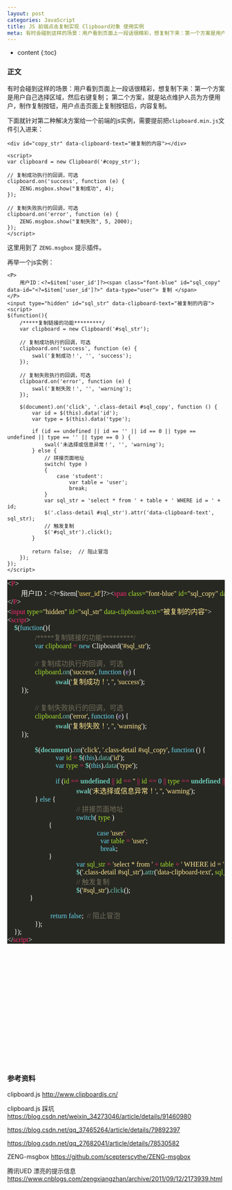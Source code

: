 ```yaml
---
layout: post
categories: JavaScript
title: JS 前端点击复制实现 Clipboard对象 使用实例
meta: 有时会碰到这样的场景：用户看到页面上一段话很精彩，想复制下来：第一个方案是用户自己选择区域，然后右键复制；第二个方案，就是站点维护人员为方便用户，制作复制按钮，用户点击页面上复制按钮后，内容复制。
---
```


* content
{:toc}

### 正文

有时会碰到这样的场景：用户看到页面上一段话很精彩，想复制下来：第一个方案是用户自己选择区域，然后右键复制；
第二个方案，就是站点维护人员为方便用户，制作复制按钮，用户点击页面上复制按钮后，内容复制。

下面就针对第二种解决方案给一个前端的js实例，需要提前把`clipboard.min.js`文件引入进来：
```
<div id="copy_str" data-clipboard-text="被复制的内容"></div>

<script>
var clipboard = new Clipboard('#copy_str');

// 复制成功执行的回调，可选
clipboard.on('success', function (e) {
    ZENG.msgbox.show("复制成功", 4);
});

// 复制失败执行的回调，可选
clipboard.on('error', function (e) {
    ZENG.msgbox.show("复制失败", 5, 2000);
});
</script>
```

这里用到了 `ZENG.msgbox` 提示插件。


再举一个js实例：

```
<P>
    用户ID：<?=$item['user_id']?><span class="font-blue" id="sql_copy" data-id="<?=$item['user_id']?>" data-type="user"> 复制 </span>
</P>
<input type="hidden" id="sql_str" data-clipboard-text="被复制的内容">
<script>
$(function(){
    /*****复制链接的功能*********/
    var clipboard = new Clipboard('#sql_str');

    // 复制成功执行的回调，可选
    clipboard.on('success', function (e) {
        swal('复制成功！', '', 'success');
    });

    // 复制失败执行的回调，可选
    clipboard.on('error', function (e) {
        swal('复制失败！', '', 'warning');
    });

    $(document).on('click', '.class-detail #sql_copy', function () {
        var id = $(this).data('id');
        var type = $(this).data('type');

        if (id == undefined || id == '' || id == 0 || type == undefined || type == '' || type == 0 ) {
            swal('未选择或信息异常！', '', 'warning');
        } else {
            // 拼接页面地址
            switch( type )
            {
                case 'student':
                    var table = 'user';
                    break;
            }
            var sql_str = 'select * from ' + table + ' WHERE id = ' + id;
            $('.class-detail #sql_str').attr('data-clipboard-text', sql_str);
            // 触发复制
            $('#sql_str').click();
        }

        return false;  // 阻止冒泡
    });
});
</script>
```


<pre style="background-color:#272822;color:#f8f8f2;font-family:'Source Code Pro';font-size:12.0pt;"><span style="color:#f7f7f1;">&lt;</span><span style="color:#f72671;">P</span><span style="color:#f7f7f1;">&gt;<br></span><span style="color:#f7f7f1;">&nbsp;&nbsp;&nbsp;&nbsp;    </span><span style="font-family:'宋体';">用户</span>ID<span style="font-family:'宋体';">：</span><span style="color:#ffffff;">&lt;?=$item[</span><span style="color:#ffde6b;">'user_id'</span><span style="color:#ffffff;">]?&gt;</span><span style="color:#f7f7f1;">&lt;</span><span style="color:#f72671;">span </span><span style="color:#a6e22e;">class=</span><span style="color:#ffe792;">"font-blue" </span><span style="color:#a6e22e;">id=</span><span style="color:#ffe792;">"sql_copy" </span><span style="color:#a6e22e;">data-id=</span><span style="color:#ffe792;">"</span><span style="color:#ffffff;">&lt;?=$item[</span><span style="color:#ffde6b;">'user_id'</span><span style="color:#ffffff;">]?&gt;</span><span style="color:#ffe792;">" </span><span style="color:#a6e22e;">data-type=</span><span style="color:#ffe792;">"user"</span><span style="color:#f7f7f1;">&gt; </span><span style="font-family:'宋体';">复制 </span><span style="color:#f7f7f1;">&lt;/</span><span style="color:#f72671;">span</span><span style="color:#f7f7f1;">&gt;<br></span><span style="color:#f7f7f1;">&lt;/</span><span style="color:#f72671;">P</span><span style="color:#f7f7f1;">&gt;<br></span><span style="color:#f7f7f1;">&lt;</span><span style="color:#f72671;">input </span><span style="color:#a6e22e;">type=</span><span style="color:#ffe792;">"hidden" </span><span style="color:#a6e22e;">id=</span><span style="color:#ffe792;">"sql_str" </span><span style="color:#a6e22e;">data-clipboard-text=</span><span style="color:#ffe792;">"</span><span style="color:#ffe792;font-family:'宋体';">被复制的内容</span><span style="color:#ffe792;">"</span><span style="color:#f7f7f1;">&gt;<br></span><span style="color:#f7f7f1;">&lt;</span><span style="color:#f72671;">script</span><span style="color:#f7f7f1;">&gt;<br></span><span style="color:#f7f7f1;">    </span><span style="color:#6ccab8;font-weight:bold;">$</span><span style="color:#ffffff;">(</span><span style="color:#66d9ef;">function</span><span style="color:#ffffff;">(){<br></span><span style="color:#ffffff;">        </span><span style="color:#736f5c;"><span style="color:#f7f7f1;">&nbsp;&nbsp;&nbsp;&nbsp;    </span><span style="font-family:'宋体';"></span>/*****</span><span style="color:#736f5c;font-family:'宋体';">复制链接的功能</span><span style="color:#736f5c;">*********/<br></span><span style="color:#736f5c;">        </span><span style="color:#66d9ef;"><span style="color:#f7f7f1;">&nbsp;&nbsp;&nbsp;&nbsp;    </span><span style="font-family:'宋体';"></span>var </span><span style="color:#a6e22e;">clipboard </span><span style="color:#f72671;">= </span><span style="color:#66d9ef;">new </span>Clipboard<span style="color:#ffffff;">(</span><span style="color:#ffe792;">'#sql_str'</span><span style="color:#ffffff;">);<br></span><span style="color:#ffffff;"><br></span><span style="color:#ffffff;">        </span><span style="color:#736f5c;"><span style="color:#f7f7f1;">&nbsp;&nbsp;&nbsp;&nbsp;    </span><span style="font-family:'宋体';"></span>// </span><span style="color:#736f5c;font-family:'宋体';">复制成功执行的回调，可选<br></span><span style="color:#736f5c;font-family:'宋体';">        </span><span style="color:#a6e22e;"><span style="color:#f7f7f1;">&nbsp;&nbsp;&nbsp;&nbsp;    </span><span style="font-family:'宋体';"></span>clipboard</span><span style="color:#ffffff;">.</span><span style="color:#6ccab8;">on</span><span style="color:#ffffff;">(</span><span style="color:#ffe792;">'success'</span><span style="color:#ffffff;">, </span><span style="color:#66d9ef;">function </span><span style="color:#ffffff;">(</span><span style="color:#bf9bf8;">e</span><span style="color:#ffffff;">) {<br></span><span style="color:#ffffff;">            </span><span style="color:#6ccab8;font-weight:bold;"><span style="color:#f7f7f1;">&nbsp;&nbsp;&nbsp;&nbsp;    </span><span style="font-family:'宋体';"></span></span><span style="color:#6ccab8;font-weight:bold;"><span style="font-family:'宋体';"><span style="color:#f7f7f1;">&nbsp;&nbsp;&nbsp;&nbsp;    </span><span style="font-family:'宋体';"></span></span>swal</span><span style="color:#ffffff;">(</span><span style="color:#ffe792;">'</span><span style="color:#ffe792;font-family:'宋体';">复制成功！</span><span style="color:#ffe792;">'</span><span style="color:#ffffff;">, </span><span style="color:#ffe792;">''</span><span style="color:#ffffff;">, </span><span style="color:#ffe792;">'success'</span><span style="color:#ffffff;">);<br></span><span style="color:#ffffff;"><span style="color:#f7f7f1;">&nbsp;&nbsp;&nbsp;&nbsp;    </span><span style="font-family:'宋体';"></span>});<br></span><span style="color:#ffffff;"><br></span><span style="color:#ffffff;">        </span><span style="color:#736f5c;"><span style="color:#f7f7f1;">&nbsp;&nbsp;&nbsp;&nbsp;    </span><span style="font-family:'宋体';"></span>// </span><span style="color:#736f5c;font-family:'宋体';">复制失败执行的回调，可选<br></span><span style="color:#736f5c;font-family:'宋体';">        </span><span style="color:#a6e22e;"><span style="color:#f7f7f1;">&nbsp;&nbsp;&nbsp;&nbsp;    </span><span style="font-family:'宋体';"></span>clipboard</span><span style="color:#ffffff;">.</span><span style="color:#6ccab8;">on</span><span style="color:#ffffff;">(</span><span style="color:#ffe792;">'error'</span><span style="color:#ffffff;">, </span><span style="color:#66d9ef;">function </span><span style="color:#ffffff;">(</span><span style="color:#bf9bf8;">e</span><span style="color:#ffffff;">) {<br></span><span style="color:#ffffff;">            </span><span style="color:#6ccab8;font-weight:bold;"><span style="color:#f7f7f1;">&nbsp;&nbsp;&nbsp;&nbsp; </span></span><span style="color:#6ccab8;font-weight:bold;"><span style="color:#f7f7f1;"><span style="color:#f7f7f1;">&nbsp;&nbsp;&nbsp;&nbsp;    </span><span style="font-family:'宋体';"></span>   </span><span style="font-family:'宋体';"></span>swal</span><span style="color:#ffffff;">(</span><span style="color:#ffe792;">'</span><span style="color:#ffe792;font-family:'宋体';">复制失败！</span><span style="color:#ffe792;">'</span><span style="color:#ffffff;">, </span><span style="color:#ffe792;">''</span><span style="color:#ffffff;">, </span><span style="color:#ffe792;">'warning'</span><span style="color:#ffffff;">);<br></span><span style="color:#ffffff;"><span style="color:#f7f7f1;">&nbsp;&nbsp;&nbsp;&nbsp;    </span><span style="font-family:'宋体';"></span>});<br></span><span style="color:#ffffff;"><br></span><span style="color:#ffffff;">        </span><span style="color:#6ccab8;font-weight:bold;"><span style="color:#f7f7f1;">&nbsp;&nbsp;&nbsp;&nbsp;    </span><span style="font-family:'宋体';"></span>$</span><span style="color:#ffffff;">(</span><span style="color:#6ccab8;font-weight:bold;">document</span><span style="color:#ffffff;">).</span><span style="color:#6ccab8;">on</span><span style="color:#ffffff;">(</span><span style="color:#ffe792;">'click'</span><span style="color:#ffffff;">, </span><span style="color:#ffe792;">'.class-detail #sql_copy'</span><span style="color:#ffffff;">, </span><span style="color:#66d9ef;">function </span><span style="color:#ffffff;">() {<br></span><span style="color:#ffffff;">            </span><span style="color:#66d9ef;"><span style="color:#f7f7f1;">&nbsp;&nbsp;&nbsp;&nbsp;    </span><span style="font-family:'宋体';"></span></span><span style="color:#66d9ef;"><span style="font-family:'宋体';"><span style="color:#f7f7f1;">&nbsp;&nbsp;&nbsp;&nbsp;    </span><span style="font-family:'宋体';"></span></span>var </span><span style="color:#a6e22e;">id </span><span style="color:#f72671;">= </span><span style="color:#6ccab8;font-weight:bold;">$</span><span style="color:#ffffff;">(</span><span style="color:#66d9ef;">this</span><span style="color:#ffffff;">).</span><span style="color:#6ccab8;">data</span><span style="color:#ffffff;">(</span><span style="color:#ffe792;">'id'</span><span style="color:#ffffff;">);<br></span><span style="color:#ffffff;">            </span><span style="color:#66d9ef;"><span style="color:#f7f7f1;">&nbsp;&nbsp;&nbsp;&nbsp;    </span><span style="font-family:'宋体';"></span></span><span style="color:#66d9ef;"><span style="font-family:'宋体';"><span style="color:#f7f7f1;">&nbsp;&nbsp;&nbsp;&nbsp;    </span><span style="font-family:'宋体';"></span></span>var </span><span style="color:#a6e22e;">type </span><span style="color:#f72671;">= </span><span style="color:#6ccab8;font-weight:bold;">$</span><span style="color:#ffffff;">(</span><span style="color:#66d9ef;">this</span><span style="color:#ffffff;">).</span><span style="color:#6ccab8;">data</span><span style="color:#ffffff;">(</span><span style="color:#ffe792;">'type'</span><span style="color:#ffffff;">);<br></span><span style="color:#ffffff;"><br></span><span style="color:#ffffff;">            </span><span style="color:#66d9ef;"><span style="color:#f7f7f1;">&nbsp;&nbsp;&nbsp;&nbsp;    </span><span style="font-family:'宋体';"></span></span><span style="color:#66d9ef;"><span style="font-family:'宋体';"><span style="color:#f7f7f1;">&nbsp;&nbsp;&nbsp;&nbsp;    </span><span style="font-family:'宋体';"></span></span>if </span><span style="color:#ffffff;">(</span><span style="color:#a6e22e;">id </span><span style="color:#f72671;">== </span><span style="color:#6ccab8;font-weight:bold;">undefined </span><span style="color:#f72671;">|| </span><span style="color:#a6e22e;">id </span><span style="color:#f72671;">== </span><span style="color:#ffe792;">'' </span><span style="color:#f72671;">|| </span><span style="color:#a6e22e;">id </span><span style="color:#f72671;">== </span><span style="color:#66d9ef;">0 </span><span style="color:#f72671;">|| </span><span style="color:#a6e22e;">type </span><span style="color:#f72671;">== </span><span style="color:#6ccab8;font-weight:bold;">undefined </span><span style="color:#f72671;">|| </span><span style="color:#a6e22e;">type </span><span style="color:#f72671;">== </span><span style="color:#ffe792;">'' </span><span style="color:#f72671;">|| </span><span style="color:#a6e22e;">type </span><span style="color:#f72671;">== </span><span style="color:#66d9ef;">0 </span><span style="color:#ffffff;">) {<br></span><span style="color:#ffffff;">                </span><span style="color:#6ccab8;font-weight:bold;"><span style="color:#f7f7f1;">&nbsp;&nbsp;&nbsp;&nbsp;    </span><span style="font-family:'宋体';"></span></span><span style="color:#6ccab8;font-weight:bold;"><span style="font-family:'宋体';"><span style="color:#f7f7f1;">&nbsp;&nbsp;&nbsp;&nbsp;    </span><span style="font-family:'宋体';"></span></span></span><span style="color:#6ccab8;font-weight:bold;"><span style="font-family:'宋体';"><span style="font-family:'宋体';"><span style="color:#f7f7f1;">&nbsp;&nbsp;&nbsp;&nbsp;    </span><span style="font-family:'宋体';"></span></span></span>swal</span><span style="color:#ffffff;">(</span><span style="color:#ffe792;">'</span><span style="color:#ffe792;font-family:'宋体';">未选择或信息异常！</span><span style="color:#ffe792;">'</span><span style="color:#ffffff;">, </span><span style="color:#ffe792;">''</span><span style="color:#ffffff;">, </span><span style="color:#ffe792;">'warning'</span><span style="color:#ffffff;">);<br></span><span style="color:#ffffff;"><span style="color:#f7f7f1;">&nbsp;&nbsp;&nbsp;&nbsp;    </span><span style="font-family:'宋体';"></span></span><span style="color:#ffffff;"><span style="font-family:'宋体';"><span style="color:#f7f7f1;">&nbsp;&nbsp;&nbsp;&nbsp;    </span><span style="font-family:'宋体';"></span></span>} </span><span style="color:#66d9ef;">else </span><span style="color:#ffffff;">{<br></span><span style="color:#ffffff;">                </span><span style="color:#736f5c;"><span style="color:#f7f7f1;">&nbsp;&nbsp;&nbsp;&nbsp;    </span><span style="font-family:'宋体';"></span></span><span style="color:#736f5c;"><span style="font-family:'宋体';"><span style="color:#f7f7f1;">&nbsp;&nbsp;&nbsp;&nbsp;    </span><span style="font-family:'宋体';"></span></span></span><span style="color:#736f5c;"><span style="font-family:'宋体';"><span style="font-family:'宋体';"><span style="color:#f7f7f1;">&nbsp;&nbsp;&nbsp;&nbsp;    </span><span style="font-family:'宋体';"></span></span></span>// </span><span style="color:#736f5c;font-family:'宋体';">拼接页面地址<br></span><span style="color:#736f5c;font-family:'宋体';">                </span><span style="color:#66d9ef;"><span style="color:#f7f7f1;">&nbsp;&nbsp;&nbsp;&nbsp;    </span><span style="font-family:'宋体';"></span></span><span style="color:#66d9ef;"><span style="font-family:'宋体';"><span style="color:#f7f7f1;">&nbsp;&nbsp;&nbsp;&nbsp;    </span><span style="font-family:'宋体';"></span></span></span><span style="color:#66d9ef;"><span style="font-family:'宋体';"><span style="font-family:'宋体';"><span style="color:#f7f7f1;">&nbsp;&nbsp;&nbsp;&nbsp;    </span><span style="font-family:'宋体';"></span></span></span>switch</span><span style="color:#ffffff;">( </span><span style="color:#a6e22e;">type </span><span style="color:#ffffff;">)<br></span><span style="color:#ffffff;"><span style="color:#f7f7f1;">&nbsp;&nbsp;&nbsp;&nbsp;    </span><span style="font-family:'宋体';"></span></span><span style="color:#ffffff;"><span style="font-family:'宋体';"><span style="color:#f7f7f1;">&nbsp;&nbsp;&nbsp;&nbsp;    </span><span style="font-family:'宋体';"></span></span></span><span style="color:#ffffff;"><span style="font-family:'宋体';"><span style="font-family:'宋体';"><span style="color:#f7f7f1;">&nbsp;&nbsp;&nbsp;&nbsp;    </span><span style="font-family:'宋体';"></span></span></span>{</span><span style="color:#ffffff;"></span><span style="color:#ffffff;"><br></span><span style="color:#ffffff;">                    </span><span style="color:#66d9ef;"><span style="color:#66d9ef;"><span style="color:#f7f7f1;">&nbsp;&nbsp;&nbsp;&nbsp;    </span><span style="font-family:'宋体';"></span></span><span style="color:#66d9ef;"><span style="font-family:'宋体';"><span style="color:#f7f7f1;">&nbsp;&nbsp;&nbsp;&nbsp;    </span><span style="font-family:'宋体';"></span></span></span><span style="color:#66d9ef;"><span style="font-family:'宋体';"><span style="font-family:'宋体';"><span style="color:#f7f7f1;">&nbsp;&nbsp;&nbsp;&nbsp;    </span><span style="font-family:'宋体';"></span></span></span></span><span style="color:#66d9ef;"><span style="font-family:'宋体';"><span style="font-family:'宋体';"><span style="font-family:'宋体';"><span style="color:#f7f7f1;">&nbsp;&nbsp;&nbsp;&nbsp;    </span><span style="font-family:'宋体';"></span></span></span></span></span>case </span><span style="color:#ffe792;">'user'</span><span style="color:#f72671;">:<br></span><span style="color:#f72671;">                      </span><span style="color:#66d9ef;"><span style="color:#66d9ef;"><span style="color:#f7f7f1;">&nbsp;&nbsp;&nbsp;&nbsp;    </span><span style="font-family:'宋体';"></span></span><span style="color:#66d9ef;"><span style="font-family:'宋体';"><span style="color:#f7f7f1;">&nbsp;&nbsp;&nbsp;&nbsp;    </span><span style="font-family:'宋体';"></span></span></span><span style="color:#66d9ef;"><span style="font-family:'宋体';"><span style="font-family:'宋体';"><span style="color:#f7f7f1;">&nbsp;&nbsp;&nbsp;&nbsp;    </span><span style="font-family:'宋体';"></span></span></span></span><span style="color:#66d9ef;"><span style="font-family:'宋体';"><span style="font-family:'宋体';"><span style="font-family:'宋体';"><span style="color:#f7f7f1;">&nbsp;&nbsp;&nbsp;&nbsp;    </span><span style="font-family:'宋体';"></span></span></span></span></span>var </span><span style="color:#a6e22e;">table </span><span style="color:#f72671;">= </span><span style="color:#ffe792;">'user'</span><span style="color:#ffffff;">;<br></span><span style="color:#ffffff;">                      </span><span style="color:#66d9ef;"><span style="color:#66d9ef;"><span style="color:#f7f7f1;">&nbsp;&nbsp;&nbsp;&nbsp;    </span><span style="font-family:'宋体';"></span></span><span style="color:#66d9ef;"><span style="font-family:'宋体';"><span style="color:#f7f7f1;">&nbsp;&nbsp;&nbsp;&nbsp;    </span><span style="font-family:'宋体';"></span></span></span><span style="color:#66d9ef;"><span style="font-family:'宋体';"><span style="font-family:'宋体';"><span style="color:#f7f7f1;">&nbsp;&nbsp;&nbsp;&nbsp;    </span><span style="font-family:'宋体';"></span></span></span></span><span style="color:#66d9ef;"><span style="font-family:'宋体';"><span style="font-family:'宋体';"><span style="font-family:'宋体';"><span style="color:#f7f7f1;">&nbsp;&nbsp;&nbsp;&nbsp;    </span><span style="font-family:'宋体';"></span></span></span></span></span>break</span><span style="color:#ffffff;">;</span><span style="color:#ffffff;"></span><span style="color:#ffffff;"><br></span><span style="color:#ffffff;"><span style="color:#ffffff;"><span style="color:#f7f7f1;">&nbsp;&nbsp;&nbsp;&nbsp;    </span><span style="font-family:'宋体';"></span></span><span style="color:#ffffff;"><span style="font-family:'宋体';"><span style="color:#f7f7f1;">&nbsp;&nbsp;&nbsp;&nbsp;    </span><span style="font-family:'宋体';"></span></span></span><span style="color:#ffffff;"><span style="font-family:'宋体';"><span style="font-family:'宋体';"><span style="color:#f7f7f1;">&nbsp;&nbsp;&nbsp;&nbsp;    </span><span style="font-family:'宋体';"></span></span></span></span>}<br></span><span style="color:#ffffff;">                </span><span style="color:#66d9ef;"><span style="color:#ffffff;"><span style="color:#f7f7f1;">&nbsp;&nbsp;&nbsp;&nbsp;    </span><span style="font-family:'宋体';"></span></span><span style="color:#ffffff;"><span style="font-family:'宋体';"><span style="color:#f7f7f1;">&nbsp;&nbsp;&nbsp;&nbsp;    </span><span style="font-family:'宋体';"></span></span></span><span style="color:#ffffff;"><span style="font-family:'宋体';"><span style="font-family:'宋体';"><span style="color:#f7f7f1;">&nbsp;&nbsp;&nbsp;&nbsp;    </span><span style="font-family:'宋体';"></span></span></span></span>var </span><span style="color:#a6e22e;">sql_str </span><span style="color:#f72671;">= </span><span style="color:#ffe792;">'select * from ' </span><span style="color:#f72671;">+ </span><span style="color:#a6e22e;">table </span><span style="color:#f72671;">+ </span><span style="color:#ffe792;">' WHERE id = ' </span><span style="color:#f72671;">+ </span><span style="color:#a6e22e;">id</span><span style="color:#ffffff;">;<br></span><span style="color:#ffffff;">                </span><span style="color:#6ccab8;font-weight:bold;"><span style="color:#ffffff;"><span style="color:#f7f7f1;">&nbsp;&nbsp;&nbsp;&nbsp;    </span><span style="font-family:'宋体';"></span></span><span style="color:#ffffff;"><span style="font-family:'宋体';"><span style="color:#f7f7f1;">&nbsp;&nbsp;&nbsp;&nbsp;    </span><span style="font-family:'宋体';"></span></span></span><span style="color:#ffffff;"><span style="font-family:'宋体';"><span style="font-family:'宋体';"><span style="color:#f7f7f1;">&nbsp;&nbsp;&nbsp;&nbsp;    </span><span style="font-family:'宋体';"></span></span></span></span>$</span><span style="color:#ffffff;">(</span><span style="color:#ffe792;">'.class-detail #sql_str'</span><span style="color:#ffffff;">).</span><span style="color:#6ccab8;">attr</span><span style="color:#ffffff;">(</span><span style="color:#ffe792;">'data-clipboard-text'</span><span style="color:#ffffff;">, </span><span style="color:#a6e22e;">sql_str</span><span style="color:#ffffff;">);<br></span><span style="color:#ffffff;">                </span><span style="color:#736f5c;"><span style="color:#ffffff;"><span style="color:#f7f7f1;">&nbsp;&nbsp;&nbsp;&nbsp;    </span><span style="font-family:'宋体';"></span></span><span style="color:#ffffff;"><span style="font-family:'宋体';"><span style="color:#f7f7f1;">&nbsp;&nbsp;&nbsp;&nbsp;    </span><span style="font-family:'宋体';"></span></span></span><span style="color:#ffffff;"><span style="font-family:'宋体';"><span style="font-family:'宋体';"><span style="color:#f7f7f1;">&nbsp;&nbsp;&nbsp;&nbsp;    </span><span style="font-family:'宋体';"></span></span></span></span>// </span><span style="color:#736f5c;font-family:'宋体';">触发复制<br></span><span style="color:#736f5c;font-family:'宋体';">                </span><span style="color:#6ccab8;font-weight:bold;"><span style="color:#ffffff;"><span style="color:#f7f7f1;">&nbsp;&nbsp;&nbsp;&nbsp;    </span><span style="font-family:'宋体';"></span></span><span style="color:#ffffff;"><span style="font-family:'宋体';"><span style="color:#f7f7f1;">&nbsp;&nbsp;&nbsp;&nbsp;    </span><span style="font-family:'宋体';"></span></span></span><span style="color:#ffffff;"><span style="font-family:'宋体';"><span style="font-family:'宋体';"><span style="color:#f7f7f1;">&nbsp;&nbsp;&nbsp;&nbsp;    </span><span style="font-family:'宋体';"></span></span></span></span>$</span><span style="color:#ffffff;">(</span><span style="color:#ffe792;">'#sql_str'</span><span style="color:#ffffff;">).</span><span style="color:#6ccab8;">click</span><span style="color:#ffffff;">();<br></span><span style="color:#ffffff;"><span style="color:#ffffff;"><span style="color:#f7f7f1;">&nbsp;&nbsp;&nbsp;&nbsp;    </span><span style="font-family:'宋体';"></span></span><span style="color:#ffffff;"><span style="font-family:'宋体';"><span style="color:#f7f7f1;">&nbsp;&nbsp;&nbsp;&nbsp; </span></span></span>}<br></span><span style="color:#ffffff;"><br></span><span style="color:#ffffff;">            </span><span style="color:#66d9ef;"><span style="color:#ffffff;"><span style="color:#f7f7f1;">&nbsp;&nbsp;&nbsp;&nbsp;    </span><span style="font-family:'宋体';"></span></span><span style="color:#ffffff;"><span style="font-family:'宋体';"><span style="color:#f7f7f1;">&nbsp;&nbsp;&nbsp;&nbsp; </span></span></span>return false</span><span style="color:#ffffff;">;  </span><span style="color:#736f5c;">// </span><span style="color:#736f5c;font-family:'宋体';">阻止冒泡<br></span><span style="color:#736f5c;font-family:'宋体';">        </span><span style="color:#ffffff;"><span style="color:#6ccab8;font-weight:bold;"><span style="color:#f7f7f1;">&nbsp;&nbsp;&nbsp;&nbsp;    </span><span style="font-family:'宋体';"></span></span>});<br></span><span style="color:#ffffff;">    });<br></span><span style="color:#f7f7f1;">&lt;/</span><span style="color:#f72671;">script</span><span style="color:#f7f7f1;">&gt;</span><br><span style="color:#f7f7f1;"></span><span style="color:#f7f7f1;"></span></pre>
<font style="font-size: 16px;"><br><br><br><br><br><br><br><br><br><br><br><br><br></font>

### 参考资料

clipboard.js <http://www.clipboardjs.cn/>

clipboard.js 踩坑 <https://blog.csdn.net/weixin_34273046/article/details/91460980>

<a href="https://blog.csdn.net/qq_37465264/article/details/79892397" target="_blank">https://blog.csdn.net/qq_37465264/article/details/79892397</a>

<a href="https://blog.csdn.net/qq_27682041/article/details/78530582" target="_blank">https://blog.csdn.net/qq_27682041/article/details/78530582</a>

ZENG-msgbox <https://github.com/scepterscythe/ZENG-msgbox>

腾讯UED 漂亮的提示信息 <https://www.cnblogs.com/zengxiangzhan/archive/2011/09/12/2173939.html>


